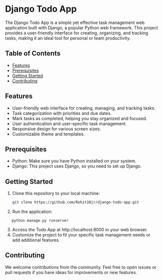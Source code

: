 # Django Todo App

The Django Todo App is a simple yet effective task management web application built with Django, a popular Python web framework. This project provides a user-friendly interface for creating, organizing, and tracking tasks, making it an ideal tool for personal or team productivity.

## Table of Contents

- [Features](#features)
- [Prerequisites](#prerequisites)
- [Getting Started](#getting-started)
- [Contributing](#contributing)

## Features

- User-friendly web interface for creating, managing, and tracking tasks.
- Task categorization with priorities and due dates.
- Mark tasks as completed, helping you stay organized and focused.
- User authentication and user-specific task management.
- Responsive design for various screen sizes.
- Customizable theme and templates.

## Prerequisites

- Python: Make sure you have Python installed on your system.
- Django: This project uses Django, so you need to set up Django.

## Getting Started

1. Clone this repository to your local machine:

   ```bash
   git clone https://github.com/Rohit10jr/django-todo-app.git

2. Run the application:
```
   python manage.py runserver
```
3. Access the Todo App at http://localhost:8000 in your web browser.
4. Customize the project to fit your specific task management needs or add additional features.

## Contributing

We welcome contributions from the community. Feel free to open issues or pull requests if you have ideas for improvements or new features.
